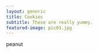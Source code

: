 ```yaml
---
layout: generic
title: Cookies
subtitle: These are really yummy.
featured-image: pic03.jpg
---		
```



peanut
